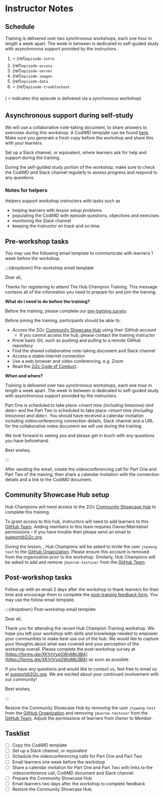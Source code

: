 # Instructor Notes

## Schedule

Training is delivered over two synchronous workshops, each one hour in length a week apart. The week in between is dedicated to self-guided study with asynchronous support provided by the instructors.

1. ⭐ {ref}`episode-intro`
1. {ref}`episode-access`
1. {ref}`episode-server`
1. {ref}`episode-images`
1. {ref}`episode-data`
1. ⭐ {ref}`episode-troubleshoot`

( ⭐ indicates this episode is delivered via a synchronous workshop)

## Asynchronous support during self-study

We will use a collaborative note-taking document, to share answers to exercises during this workshop. A CodiMD template can be found [here](https://codimd.carpentries.org/PJguPN3MQmetgJil9YrDaA). Make sure you generate a fresh copy before the workshop and share this with your learners.

Set up a Slack channel, or equivalent, where learners ask for help and support during the training.

During the self-guided study portion of the workshop, make sure to check the CodiMD and Slack channel regularly to assess progress and respond to any questions.

### Notes for helpers

Helpers support workshop instructors with tasks such as

- helping learners with lesson setup problems
- populating the CodiMD with episode questions, objectives and exercises
- monitoring the Slack channel
- keeping the instructor on track and on time.

## Pre-workshop tasks

You may use the following email template to communicate with learners 1 week before the workshop.

:::{dropdown} Pre-workshop email template

Dear all,

Thanks for registering to attend The Hub Champion Training. This message contains all of the information you need to prepare for and join the training.

**What do I need to do before the training?**

Before the training, please complete our [pre-training survey](https://forms.gle/xRkGDfNaePUB12Ka6).

Before joining the training, participants should be able to:

- Access the 2i2c [Community Showcase Hub](https://showcase.2i2c.cloud) using their GitHub account
    - If you cannot access the hub, please contact the training instructor
- Know basic Git, such as pushing and pulling to a remote GitHub repository
- Find the shared collaborative note-taking document and Slack channel
- Access a stable internet connection
- Use a web browser and video conferencing, e.g. Zoom
- Read the [2i2c Code of Conduct](https://compass.2i2c.org/code-of-conduct/)..

**When and where?**

Training is delivered over two synchronous workshops, each one hour in length a week apart. The week in between is dedicated to self-guided study with asynchronous support provided by the instructors.

Part One is scheduled to take place *<insert time (including timezone) and date>* and the Part Two is scheduled to take place *<insert time (including timezone) and date>*. You should have received a calendar invitation including videoconferencing connection details, Slack channel and a URL for the collaborative notes document we will use during the training.

We look forward to seeing you and please get in touch with any questions you have beforehand.

Best wishes,

*<insert instructor names here>*

:::

After sending the email, create the videoconferencing call for Part One and Part Two of the training, then share a calendar invitation with the connection details and a link to the CodiMD document.  

## Community Showcase Hub setup

Hub Champions will need access to the 2i2c [Community Showcase Hub](https://showcase.2i2c.cloud) to complete this training.

To grant access to this hub, instructors will need to add learners to this [GitHub Team](https://github.com/orgs/2i2c-community-showcase/teams/access-2i2c-showcase). Adding members to this team requires Owner/Maintainer permissions – if you have trouble then please send an email to [support@2i2c.org](mailto:support@2i2c.org).

During the lesson, [](episode-access), Hub Champions will be asked to invite the user `jnywong-test` to the [GitHub Organization](https://github.com/2i2c-community-showcase). Please ensure this account is removed from the organization prior to the workshop. Similarly, Hub Champions will be asked to add and remove `jmunroe-testuser` from the [GitHub Team](https://github.com/orgs/2i2c-community-showcase/teams/access-2i2c-showcase).

## Post-workshop tasks
    
Follow up with an email 2 days after the workshop to thank learners for their time and encourage them to complete the [post-training feedback form](https://forms.gle/XK1rtVypGWxMki3BA). You may use the follow email template.
   
:::{dropdown} Post-workshop email template
    
Dear all,

Thank you for attending the recent Hub Champion Training workshop. We hope you left your workshop with skills and knowledge needed to empower your communities to make best use out of the hub. We would like to capture your thoughts about what was covered and your perception of the workshop overall. Please complete the post-workshop survey at [https://forms.gle/XK1rtVypGWxMki3BA](https://forms.gle/XK1rtVypGWxMki3BA) as soon as possible.

If you have any questions and would like to contact us, feel free to email us at [support@2i2c.org](mailto:support@2i2c.org). We are excited about your continued involvement with our community!

Best wishes,
    
*<insert instructor names here>*
    
:::

Restore the Community Showcase Hub by removing the user `jnywong-test` from the [GitHub Organization](https://github.com/2i2c-community-showcase) and removing `jmunroe-testuser` from the [GitHub Team](https://github.com/orgs/2i2c-community-showcase/teams/access-2i2c-showcase). Adjust the permissions of learners from *Owner* to *Member*.
    

    
    
## Tasklist

- [ ] Copy the CodiMD template
- [ ] Set up a Slack channel, or equivalent
- [ ] Schedule the videoconferencing calls for Part One and Part Two
- [ ] Email learners one week before the workshop
- [ ] Share a calendar invitation for Part One and Part Two with links to the videoconference call, CodiMD document and Slack channel
- [ ] Prepare the Community Showcase Hub
- [ ] Email learners two days after the workshop to complete feedback
- [ ] Restore the Community Showcase Hub.
